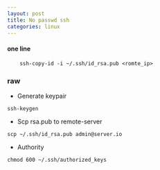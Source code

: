 ```yaml
---
layout: post
title: No passwd ssh
categories: linux
---
```



#### one line

```
    ssh-copy-id -i ~/.ssh/id_rsa.pub <romte_ip>
```


### raw

+ Generate keypair

```
ssh-keygen
```

+ Scp rsa.pub to remote-server

```
scp ~/.ssh/id_rsa.pub admin@server.io
```

+ Authority

```
chmod 600 ~/.ssh/authorized_keys
```
